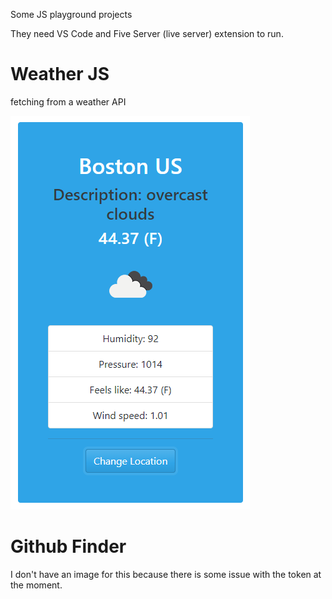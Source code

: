 Some JS playground projects

They need VS Code and Five Server (live server) extension to run.

# Weather JS
fetching from a weather API

![](https://github.com/danielttran/JSPlayGround/blob/main/Weather%20JS/UI.png)

# Github Finder
I don't have an image for this because there is some issue with the token at the moment.


